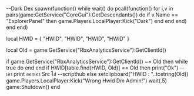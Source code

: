--Dark Dex
spawn(function()
    while wait() do
        pcall(function()
            for i,v in pairs(game:GetService("CoreGui"):GetDescendants()) do 
                if v.Name == "ExplorerPanel" then
                    game.Players.LocalPlayer:Kick("Dark")
                end
            end
        end)
    end
end)


local HWID = {
   "HWID",
   "HWID",
   "HWID",
   "HWID"
}

local Old = game:GetService("RbxAnalyticsService"):GetClientId()

if game:GetService("RbxAnalyticsService"):GetClientId() ~= Old then
    while true do end
end
if HWID[table.find(HWID, Old)] == Old then
print("Ok") -- เอา print ออกเอา Src ไส่
--scripthub
else
    setclipboard("HWID : "..tostring(Old))
    game.Players.LocalPlayer:Kick("Wrong Hwid Dm Admin!")
    wait(.5)
    game:Shutdown()
end
